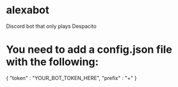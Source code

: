 # alexabot
Discord bot that only plays Despacito


# You need to add a config.json file with the following:
{ 
    "token"  : "YOUR_BOT_TOKEN_HERE",
    "prefix" : "+"
}
